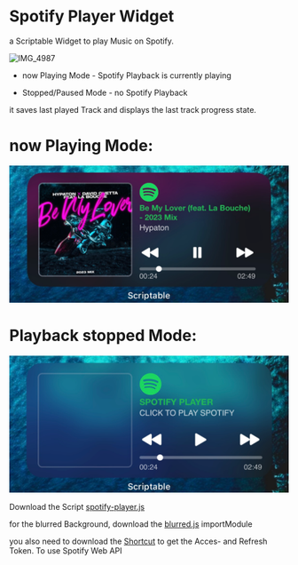 # Spotify Player Widget

a Scriptable Widget 
to play Music on Spotify.

![IMG_4987](https://raw.githubusercontent.com/xoDeinemudda/Scriptable/main/IMG_4987.png)

* now Playing Mode - Spotify Playback is currently playing
  
* Stopped/Paused Mode - no Spotify Playback
  
it saves last played Track and displays the last track progress state.

# now Playing Mode:
![IMG_4995](https://raw.githubusercontent.com/xoDeinemudda/Scriptable/main/Widgets/Sootify/IMG_4995.png)

# Playback stopped Mode:
![IMG_4996](https://raw.githubusercontent.com/xoDeinemudda/Scriptable/main/Widgets/Sootify/IMG_4996.png)

Download the Script
[spotify-player.js](https://raw.githubusercontent.com/xoDeinemudda/Scriptable/main/IMG_4987.png)

for the blurred Background, download the
[blurred.js](https://gist.githubusercontent.com/xoDeinemudda/3ae1e2d454e952d5a27a80492154ba71/raw/dbce81207624da5dd66a1ff47c795b36200c4437/blurred.js)
importModule

you also need to download the [Shortcut](https://www.icloud.com/shortcuts/ccca4f1ae0bb4aca98df6cc9ab3b0607)
to get the Acces- and Refresh Token.
To use Spotify Web API
